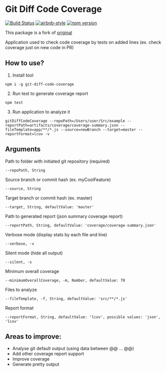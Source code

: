 # Git Diff Code Coverage

[![Build Status](https://travis-ci.org/emahnovets/git-diff-code-coverage.svg?branch=master)](https://travis-ci.org/emahnovets/git-diff-code-coverage)
[![airbnb-style](https://img.shields.io/badge/eslint-airbnb-4B32C3.svg)](https://github.com/airbnb/javascript)
[![npm version](https://badge.fury.io/js/git-diff-code-coverage.svg)](https://badge.fury.io/js/git-diff-code-coverage)

This package is a fork of [original](https://github.com/emahnovets/git-diff-code-coverage)

Application used to check code coverage by tests on added lines (ex. check coverage just on new code in PR)

## How to use?

1. Install tool
```
npm i -g git-diff-code-coverage
```

2. Run test to generate coverage report
```
npm test
```

3. Run application to analyze it

```
gitDiffCodeCoverage --repoPath=/Users/user/Src/example --reportPath=artifacts/coverage/coverage-summary.json --fileTemplate=app/**/*.js --source=newBranch --target=master --reportFormat=lcov -v
```

## Arguments

Path to folder with initiated git repository (required)
```
--repoPath, String
```

Source branch or commit hash (ex. myCoolFeature)
```
--source, String
```

Target branch or commit hash (ex. master)

```
--target, String, defaultValue: 'master'
```

Path to generated report (json summary coverage report)
```
--reportPath, String, defaultValue: 'coverage/coverage-summary.json'
```

Verbose mode (display stats by each file and line)
```
--verbose, -v
```

Silent mode (hide all output)
```
--silent, -s
```

Minimum overall coverage
```
--minimumOverallCoverage, -m, Number, defaultValue: 70
```

Files to analyze
```
--fileTemplate, -f, String, defaultValue: 'src/**/*.js'
```

Report format
```
--reportFormat, String, defaultValue: 'lcov', possible values: 'json', 'lcov'
```


## Areas to improve:
* Analyse git default output (using data between @@ ... @@)
* Add other coverage report support
* Improve coverage
* Generate pretty output
